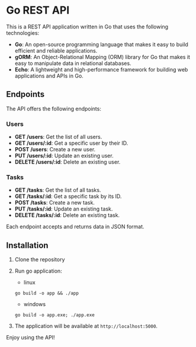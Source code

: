 # Go REST API

This is a REST API application written in Go that uses the following technologies:

- **Go**: An open-source programming language that makes it easy to build efficient and reliable applications.
- **gORM**: An Object-Relational Mapping (ORM) library for Go that makes it easy to manipulate data in relational databases.
- **Echo**: A lightweight and high-performance framework for building web applications and APIs in Go.

## Endpoints

The API offers the following endpoints:

### Users

- **GET /users**: Get the list of all users.
- **GET /users/:id**: Get a specific user by their ID.
- **POST /users**: Create a new user.
- **PUT /users/:id**: Update an existing user.
- **DELETE /users/:id**: Delete an existing user.

### Tasks

- **GET /tasks**: Get the list of all tasks.
- **GET /tasks/:id**: Get a specific task by its ID.
- **POST /tasks**: Create a new task.
- **PUT /tasks/:id**: Update an existing task.
- **DELETE /tasks/:id**: Delete an existing task.

Each endpoint accepts and returns data in JSON format.

## Installation

1. Clone the repository
2. Run go application:
    - linux
    ```
    go build -o app && ./app
    ```
    - windows
    ```
    go build -o app.exe; ./app.exe
    ```

3. The application will be available at `http://localhost:5000`.

Enjoy using the API!

